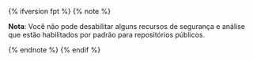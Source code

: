 {% ifversion fpt %}
{% note %}

**Nota**: Você não pode desabilitar alguns recursos de segurança e análise que estão habilitados por padrão para repositórios públicos.

{% endnote %}
{% endif %}
